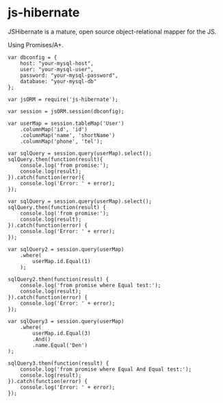 js-hibernate
============

JSHibernate is a mature, open source object-relational mapper for the JS.

Using Promises/A+.

    var dbconfig = {
        host: "your-mysql-host",
        user: "your-mysql-user",
        password: "your-mysql-password",
        database: "your-mysql-db"
    };

    var jsORM = require('js-hibernate');

    var session = jsORM.session(dbconfig);

    var userMap = session.tableMap('User')
        .columnMap('id', 'id')
        .columnMap('name', 'shortName')
        .columnMap('phone', 'tel');

    var sqlQuery = session.query(userMap).select();
    sqlQuery.then(function(result){
        console.log('from promise:');
        console.log(result);
    }).catch(function(error){
        console.log('Error: ' + error);
    });

    var sqlQuery = session.query(userMap).select();
    sqlQuery.then(function(result) {
        console.log('from promise:');
        console.log(result);
    }).catch(function(error) {
        console.log('Error: ' + error);
    });

    var sqlQuery2 = session.query(userMap)
        .where(
            userMap.id.Equal(1)
        );
    
    sqlQuery2.then(function(result) {
        console.log('from promise where Equal test:');
        console.log(result);
    }).catch(function(error) {
        console.log('Error: ' + error);
    });

    var sqlQuery3 = session.query(userMap)
        .where(
            userMap.id.Equal(3)
            .And()
            .name.Equal('Den')
    );

    sqlQuery3.then(function(result) {
        console.log('from promise where Equal And Equal test:');
        console.log(result);
    }).catch(function(error) {
        console.log('Error: ' + error);
    });
